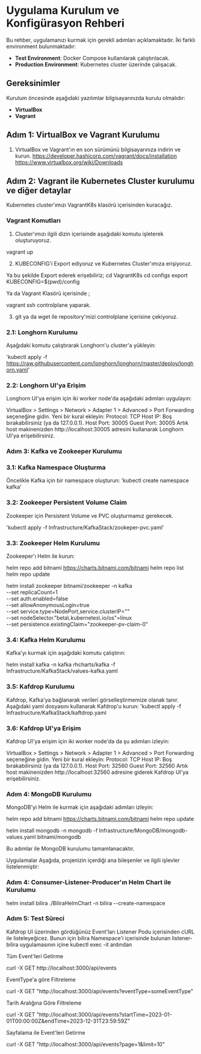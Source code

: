 # Uygulama Kurulum ve Konfigürasyon Rehberi

Bu rehber, uygulamanızı kurmak için gerekli adımları açıklamaktadır. İki farklı environment bulunmaktadır:

- **Test Environment**: Docker Compose kullanılarak çalıştırılacak.
- **Production Environment**: Kubernetes cluster üzerinde çalışacak.

## Gereksinimler

Kurulum öncesinde aşağıdaki yazılımlar bilgisayarınızda kurulu olmalıdır:

- **VirtualBox**
- **Vagrant**

## Adım 1: VirtualBox ve Vagrant Kurulumu

1. VirtualBox ve Vagrant'ın en son sürümünü bilgisayarınıza indirin ve kurun.
https://developer.hashicorp.com/vagrant/docs/installation
https://www.virtualbox.org/wiki/Downloads


## Adım 2: Vagrant ile Kubernetes Cluster kurulumu ve diğer detaylar
Kubernetes cluster'ımızı 
VagrantK8s klasörü içerisinden kuracağız.

### Vagrant Komutları
1. Cluster'ımızı ilgili dizin içerisinde aşağıdaki komutu işleterek oluşturuyoruz.

vagrant up

2. KUBECONFIG'i Export ediyoruz ve Kubernetes Cluster'ımıza erişiyoruz.

Ya bu şekilde Export ederek erişebiliriz;
cd VagrantK8s
cd configs
export KUBECONFIG=$(pwd)/config

Ya da Vagrant Klasörü içerisinde ;

vagrant ssh controlplane yaparak.

3. git  ya da wget ile repository'mizi controlplane içerisine çekiyoruz.



### 2.1: Longhorn Kurulumu

Aşağıdaki komutu çalıştırarak Longhorn'u cluster'a yükleyin:

'kubectl apply -f https://raw.githubusercontent.com/longhorn/longhorn/master/deploy/longhorn.yaml'

### 2.2: Longhorn UI'ya Erişim
Longhorn UI'ya erişim için iki worker node'da aşağıdaki adımları uygulayın:

VirtualBox > Settings > Network > Adapter 1 > Advanced > Port Forwarding seçeneğine gidin.
Yeni bir kural ekleyin:
Protocol: TCP
Host IP: Boş bırakabilirsiniz (ya da 127.0.0.1).
Host Port: 30005
Guest Port: 30005
Artık host makinenizden http://localhost:30005 adresini kullanarak Longhorn UI'ya erişebilirsiniz.

### Adım 3: Kafka ve Zookeeper Kurulumu
### 3.1: Kafka Namespace Oluşturma
Öncelikle Kafka için bir namespace oluşturun:
'kubectl create namespace kafka'

### 3.2: Zookeeper Persistent Volume Claim
Zookeeper için Persistent Volume ve PVC oluşturmamız gerekecek.

'kubectl apply -f Infrastructure/KafkaStack/zookeper-pvc.yaml'

### 3.3: Zookeeper Helm Kurulumu

Zookeeper'ı Helm ile kurun:

helm repo add bitnami https://charts.bitnami.com/bitnami
helm repo list
helm repo update

helm install zookeeper bitnami/zookeeper -n kafka \
--set replicaCount=1 \
--set auth.enabled=false \
--set allowAnonymousLogin=true \
--set service.type=NodePort,service.clusterIP="" \
--set nodeSelector."beta\\.kubernetes\\.io/os"=linux \
--set persistence.existingClaim="zookeeper-pv-claim-0"

### 3.4: Kafka Helm Kurulumu
Kafka'yı kurmak için aşağıdaki komutu çalıştırın:

helm install kafka -n kafka rhcharts/kafka -f Infrastructure/KafkaStack/values-kafka.yaml

### 3.5: Kafdrop Kurulumu
Kafdrop, Kafka'ya bağlanarak verileri görselleştirmemize olanak tanır. Aşağıdaki yaml dosyasını kullanarak Kafdrop'u kurun:
'kubectl apply -f Infrastructure/KafkaStack/kaftdrop.yaml

### 3.6: Kafdrop UI'ya Erişim
Kafdrop UI'ya erişim için iki worker node'da da şu adımları izleyin:

VirtualBox > Settings > Network > Adapter 1 > Advanced > Port Forwarding seçeneğine gidin.
Yeni bir kural ekleyin:
Protocol: TCP
Host IP: Boş bırakabilirsiniz (ya da 127.0.0.1).
Host Port: 32560
Guest Port: 32560
Artık host makinenizden http://localhost:32560 adresine giderek Kafdrop UI'ya erişebilirsiniz.

### Adım 4: MongoDB Kurulumu
MongoDB'yi Helm ile kurmak için aşağıdaki adımları izleyin:

helm repo add bitnami https://charts.bitnami.com/bitnami
helm repo update

helm install mongodb -n mongodb -f Infrastructure/MongoDB/mongodb-values.yaml bitnami/mongodb

Bu adımlar ile MongoDB kurulumu tamamlanacaktır.

Uygulamalar
Aşağıda, projenizin içerdiği ana bileşenler ve ilgili işlevler listelenmiştir:


### Adım 4: Consumer-Listener-Producer'ın Helm Chart ile Kurulumu

helm install  bilira ./BiliraHelmChart -n bilira --create-namespace


### Adım 5: Test Süreci


Kafdrop UI üzerinden gördüğünüz Event'ları Listener Podu içerisinden cURL ile listeleyeğicez.
Bunun için bilira Namespace'i içerisinde bulunan listener-bilira uygulamasının içine kubectl exec -it 
ardından

Tüm Event'leri Getirme

curl -X GET http://localhost:3000/api/events

EventType'a göre Filtreleme

curl -X GET "http://localhost:3000/api/events?eventType=someEventType"

Tarih Aralığına Göre Filtreleme

curl -X GET "http://localhost:3000/api/events?startTime=2023-01-01T00:00:00Z&endTime=2023-12-31T23:59:59Z"

Sayfalama ile Event'leri Getirme

curl -X GET "http://localhost:3000/api/events?page=1&limit=10"

